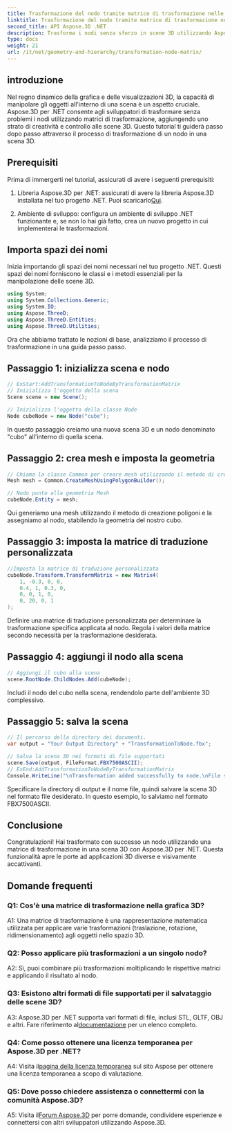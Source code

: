 ```yaml
---
title: Trasformazione del nodo tramite matrice di trasformazione nelle scene 3D
linktitle: Trasformazione del nodo tramite matrice di trasformazione nelle scene 3D
second_title: API Aspose.3D .NET
description: Trasforma i nodi senza sforzo in scene 3D utilizzando Aspose.3D per .NET. Scopri le trasformazioni dei nodi passo dopo passo con il tutorial.
type: docs
weight: 21
url: /it/net/geometry-and-hierarchy/transformation-node-matrix/
---
```

## introduzione

Nel regno dinamico della grafica e delle visualizzazioni 3D, la capacità di manipolare gli oggetti all'interno di una scena è un aspetto cruciale. Aspose.3D per .NET consente agli sviluppatori di trasformare senza problemi i nodi utilizzando matrici di trasformazione, aggiungendo uno strato di creatività e controllo alle scene 3D. Questo tutorial ti guiderà passo dopo passo attraverso il processo di trasformazione di un nodo in una scena 3D.

## Prerequisiti

Prima di immergerti nel tutorial, assicurati di avere i seguenti prerequisiti:

1. Libreria Aspose.3D per .NET: assicurati di avere la libreria Aspose.3D installata nel tuo progetto .NET. Puoi scaricarlo[Qui](https://releases.aspose.com/3d/net/).

2. Ambiente di sviluppo: configura un ambiente di sviluppo .NET funzionante e, se non lo hai già fatto, crea un nuovo progetto in cui implementerai le trasformazioni.

## Importa spazi dei nomi

Inizia importando gli spazi dei nomi necessari nel tuo progetto .NET. Questi spazi dei nomi forniscono le classi e i metodi essenziali per la manipolazione delle scene 3D.

```csharp
using System;
using System.Collections.Generic;
using System.IO;
using Aspose.ThreeD;
using Aspose.ThreeD.Entities;
using Aspose.ThreeD.Utilities;
```

Ora che abbiamo trattato le nozioni di base, analizziamo il processo di trasformazione in una guida passo passo.

## Passaggio 1: inizializza scena e nodo

```csharp
// ExStart:AddTransformationToNodeByTransformationMatrix
// Inizializza l'oggetto della scena
Scene scene = new Scene();

// Inizializza l'oggetto della classe Node
Node cubeNode = new Node("cube");
```

In questo passaggio creiamo una nuova scena 3D e un nodo denominato "cubo" all'interno di quella scena.

## Passaggio 2: crea mesh e imposta la geometria

```csharp
// Chiama la classe Common per creare mesh utilizzando il metodo di creazione poligoni per impostare l'istanza della mesh
Mesh mesh = Common.CreateMeshUsingPolygonBuilder(); 

// Nodo punto alla geometria Mesh
cubeNode.Entity = mesh;
```

Qui generiamo una mesh utilizzando il metodo di creazione poligoni e la assegniamo al nodo, stabilendo la geometria del nostro cubo.

## Passaggio 3: imposta la matrice di traduzione personalizzata

```csharp
//Imposta la matrice di traduzione personalizzata
cubeNode.Transform.TransformMatrix = new Matrix4(
    1, -0.3, 0, 0,
    0.4, 1, 0.3, 0,
    0, 0, 1, 0,
    0, 20, 0, 1
);        
```

Definire una matrice di traduzione personalizzata per determinare la trasformazione specifica applicata al nodo. Regola i valori della matrice secondo necessità per la trasformazione desiderata.

## Passaggio 4: aggiungi il nodo alla scena

```csharp
// Aggiungi il cubo alla scena
scene.RootNode.ChildNodes.Add(cubeNode);            
```

Includi il nodo del cubo nella scena, rendendolo parte dell'ambiente 3D complessivo.

## Passaggio 5: salva la scena

```csharp
// Il percorso della directory dei documenti.
var output = "Your Output Directory" + "TransformationToNode.fbx";

// Salva la scena 3D nei formati di file supportati
scene.Save(output, FileFormat.FBX7500ASCII);
// ExEnd:AddTransformationToNodeByTransformationMatrix
Console.WriteLine("\nTransformation added successfully to node.\nFile saved at " + output);
```

Specificare la directory di output e il nome file, quindi salvare la scena 3D nel formato file desiderato. In questo esempio, lo salviamo nel formato FBX7500ASCII.

## Conclusione

Congratulazioni! Hai trasformato con successo un nodo utilizzando una matrice di trasformazione in una scena 3D con Aspose.3D per .NET. Questa funzionalità apre le porte ad applicazioni 3D diverse e visivamente accattivanti.

## Domande frequenti

### Q1: Cos'è una matrice di trasformazione nella grafica 3D?

A1: Una matrice di trasformazione è una rappresentazione matematica utilizzata per applicare varie trasformazioni (traslazione, rotazione, ridimensionamento) agli oggetti nello spazio 3D.

### Q2: Posso applicare più trasformazioni a un singolo nodo?

A2: Sì, puoi combinare più trasformazioni moltiplicando le rispettive matrici e applicando il risultato al nodo.

### Q3: Esistono altri formati di file supportati per il salvataggio delle scene 3D?

 A3: Aspose.3D per .NET supporta vari formati di file, inclusi STL, GLTF, OBJ e altri. Fare riferimento al[documentazione](https://reference.aspose.com/3d/net/) per un elenco completo.

### Q4: Come posso ottenere una licenza temporanea per Aspose.3D per .NET?

 A4: Visita il[pagina della licenza temporanea](https://purchase.aspose.com/temporary-license/) sul sito Aspose per ottenere una licenza temporanea a scopo di valutazione.

### Q5: Dove posso chiedere assistenza o connettermi con la comunità Aspose.3D?

 A5: Visita il[Forum Aspose.3D](https://forum.aspose.com/c/3d/18) per porre domande, condividere esperienze e connettersi con altri sviluppatori utilizzando Aspose.3D.